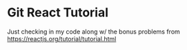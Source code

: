 # Git React Tutorial

Just checking in my code along w/ the bonus problems from https://reactjs.org/tutorial/tutorial.html